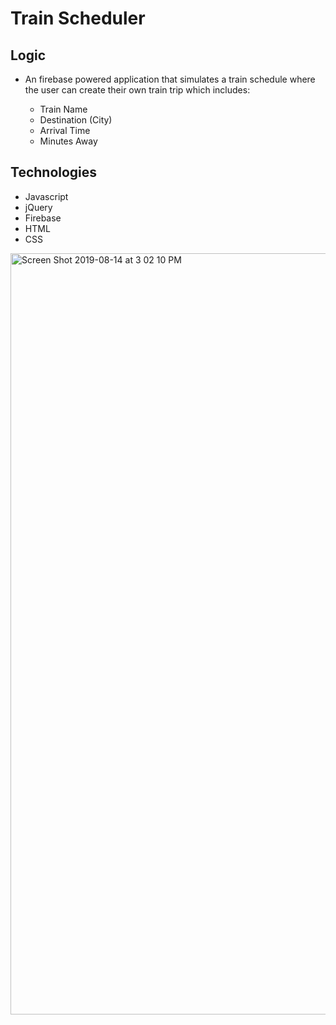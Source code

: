 <h1> Train Scheduler </h1>

<h2> Logic </h2>
<ul>
  <li> An firebase powered application that simulates a train schedule where the user can create their own train trip which includes: </li>
    <ul>
      <li> Train Name </li>
      <li> Destination (City) </li>
      <li> Arrival Time </li>
      <li> Minutes Away </li>
  </ul>
</ul>

<h2> Technologies </h2>
<ul>
  <li> Javascript </li>
  <li> jQuery </li>
  <li> Firebase </li>
  <li> HTML </li>
  <li> CSS </li>
</ul>

<img width="1218" alt="Screen Shot 2019-08-14 at 3 02 10 PM" src="https://user-images.githubusercontent.com/43662571/63060291-b01c3d00-bea6-11e9-95ca-7100002a570d.png">

  
